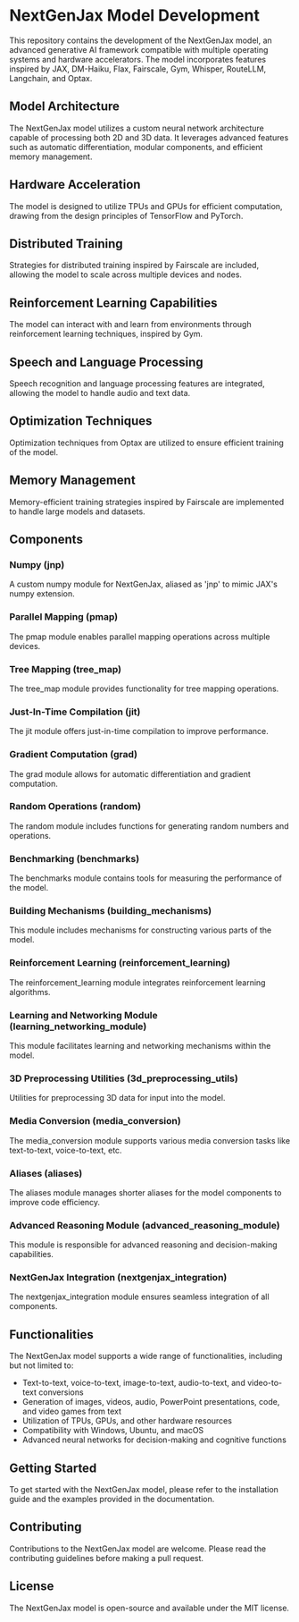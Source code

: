 # NextGenJax Model Development
This repository contains the development of the NextGenJax model, an advanced generative AI framework compatible with multiple operating systems and hardware accelerators. The model incorporates features inspired by JAX, DM-Haiku, Flax, Fairscale, Gym, Whisper, RouteLLM, Langchain, and Optax.

## Model Architecture
The NextGenJax model utilizes a custom neural network architecture capable of processing both 2D and 3D data. It leverages advanced features such as automatic differentiation, modular components, and efficient memory management.

## Hardware Acceleration
The model is designed to utilize TPUs and GPUs for efficient computation, drawing from the design principles of TensorFlow and PyTorch.

## Distributed Training
Strategies for distributed training inspired by Fairscale are included, allowing the model to scale across multiple devices and nodes.

## Reinforcement Learning Capabilities
The model can interact with and learn from environments through reinforcement learning techniques, inspired by Gym.

## Speech and Language Processing
Speech recognition and language processing features are integrated, allowing the model to handle audio and text data.

## Optimization Techniques
Optimization techniques from Optax are utilized to ensure efficient training of the model.

## Memory Management
Memory-efficient training strategies inspired by Fairscale are implemented to handle large models and datasets.

## Components

### Numpy (jnp)
A custom numpy module for NextGenJax, aliased as 'jnp' to mimic JAX's numpy extension.

### Parallel Mapping (pmap)
The pmap module enables parallel mapping operations across multiple devices.

### Tree Mapping (tree_map)
The tree_map module provides functionality for tree mapping operations.

### Just-In-Time Compilation (jit)
The jit module offers just-in-time compilation to improve performance.

### Gradient Computation (grad)
The grad module allows for automatic differentiation and gradient computation.

### Random Operations (random)
The random module includes functions for generating random numbers and operations.

### Benchmarking (benchmarks)
The benchmarks module contains tools for measuring the performance of the model.

### Building Mechanisms (building_mechanisms)
This module includes mechanisms for constructing various parts of the model.

### Reinforcement Learning (reinforcement_learning)
The reinforcement_learning module integrates reinforcement learning algorithms.

### Learning and Networking Module (learning_networking_module)
This module facilitates learning and networking mechanisms within the model.

### 3D Preprocessing Utilities (3d_preprocessing_utils)
Utilities for preprocessing 3D data for input into the model.

### Media Conversion (media_conversion)
The media_conversion module supports various media conversion tasks like text-to-text, voice-to-text, etc.

### Aliases (aliases)
The aliases module manages shorter aliases for the model components to improve code efficiency.

### Advanced Reasoning Module (advanced_reasoning_module)
This module is responsible for advanced reasoning and decision-making capabilities.

### NextGenJax Integration (nextgenjax_integration)
The nextgenjax_integration module ensures seamless integration of all components.

## Functionalities
The NextGenJax model supports a wide range of functionalities, including but not limited to:
- Text-to-text, voice-to-text, image-to-text, audio-to-text, and video-to-text conversions
- Generation of images, videos, audio, PowerPoint presentations, code, and video games from text
- Utilization of TPUs, GPUs, and other hardware resources
- Compatibility with Windows, Ubuntu, and macOS
- Advanced neural networks for decision-making and cognitive functions

## Getting Started
To get started with the NextGenJax model, please refer to the installation guide and the examples provided in the documentation.

## Contributing
Contributions to the NextGenJax model are welcome. Please read the contributing guidelines before making a pull request.

## License
The NextGenJax model is open-source and available under the MIT license.

<!-- Trigger GitHub Actions workflow -->
